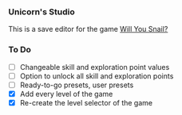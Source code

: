 ### Unicorn's Studio

This is a save editor for the game [Will You Snail?](https://store.steampowered.com/app/1115050/Will_You_Snail)

### To Do

- [ ] Changeable skill and exploration point values
- [ ] Option to unlock all skill and exploration points
- [ ] Ready-to-go presets, user presets
- [x] Add every level of the game
- [x] Re-create the level selector of the game
